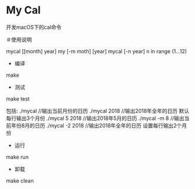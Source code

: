 # My Cal

开发macOS下的cal命令

＃使用说明

mycal [[month] year]
my [-m moth] [year]
mycal [-n year] n in range (1...12)


- 编译

 make

- 测试

 make test
 
 包括:
./mycal   //输出当前月份的日历
./mycal 2018  //输出2018年全年的日历 默认每行输出3个月份
./mycal 5 2018  //输出2018年5月的日历
./mycal -m 8    //输出当前年份8月的日历 
./mycal -2 2018  //输出2018年全年的日历 设置每行输出2个月份
- 运行

 make run

- 卸载

 make clean
